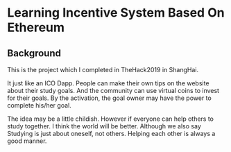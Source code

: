 # Learning Incentive System Based On Ethereum

## Background

This is the project which I completed in TheHack2019 in ShangHai. 

It just like an ICO Dapp. People can make their own tips on the website about their study goals. And the community can use virtual coins to invest for their goals. By the activation, the goal owner may have the power to complete his/her goal.

The idea may be a little childish. However if everyone can help others to study together. I think the world will be better. Although we also say Studying is just about oneself, not others. Helping each other is always a good manner.
